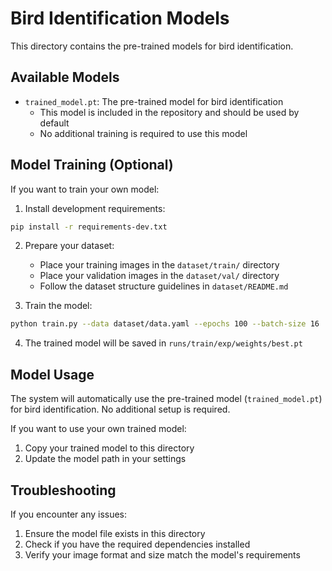 # Bird Identification Models

This directory contains the pre-trained models for bird identification.

## Available Models

- `trained_model.pt`: The pre-trained model for bird identification
  - This model is included in the repository and should be used by default
  - No additional training is required to use this model

## Model Training (Optional)

If you want to train your own model:

1. Install development requirements:
```bash
pip install -r requirements-dev.txt
```

2. Prepare your dataset:
   - Place your training images in the `dataset/train/` directory
   - Place your validation images in the `dataset/val/` directory
   - Follow the dataset structure guidelines in `dataset/README.md`

3. Train the model:
```bash
python train.py --data dataset/data.yaml --epochs 100 --batch-size 16
```

4. The trained model will be saved in `runs/train/exp/weights/best.pt`

## Model Usage

The system will automatically use the pre-trained model (`trained_model.pt`) for bird identification. No additional setup is required.

If you want to use your own trained model:
1. Copy your trained model to this directory
2. Update the model path in your settings

## Troubleshooting

If you encounter any issues:
1. Ensure the model file exists in this directory
2. Check if you have the required dependencies installed
3. Verify your image format and size match the model's requirements 